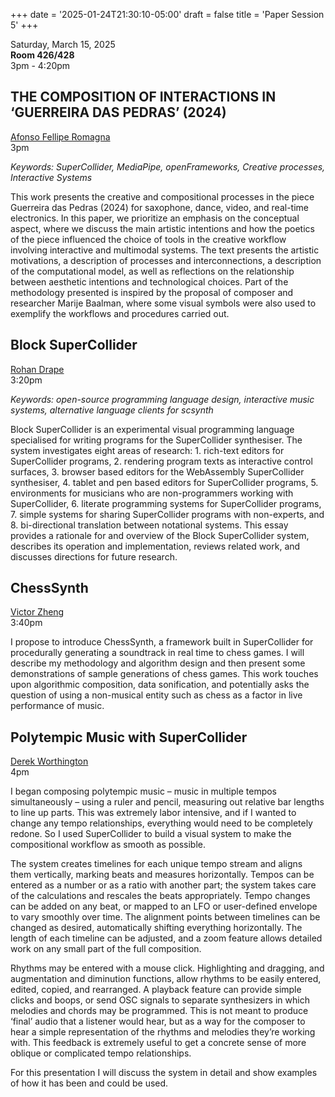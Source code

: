 
+++
date = '2025-01-24T21:30:10-05:00'
draft = false
title = 'Paper Session 5'
+++

Saturday, March 15, 2025  
**Room 426/428**  
3pm - 4:20pm  

## THE COMPOSITION OF INTERACTIONS IN ‘GUERREIRA DAS PEDRAS’ (2024)

[Afonso Fellipe Romagna](/bios/#afonso-fellipe-romagna)  
3pm

*Keywords: SuperCollider, MediaPipe, openFrameworks, Creative processes, Interactive Systems*

This work presents the creative and compositional processes in the piece Guerreira das Pedras (2024) for saxophone, dance, video, and real-time electronics. In this paper, we prioritize an emphasis on the conceptual aspect, where we discuss the main artistic intentions and how the poetics of the piece influenced the choice of tools in the creative workflow involving interactive and multimodal systems. The text presents the artistic motivations, a description of processes and interconnections, a description of the computational model, as well as reflections on the relationship between aesthetic intentions and technological choices. Part of the methodology presented is inspired by the proposal of composer and researcher Marije Baalman, where some visual symbols were also used to exemplify the workflows and procedures carried out.

## Block SuperCollider

[Rohan Drape](/bios/#rohan-drape)  
3:20pm

*Keywords: open-source programming language design, interactive music systems, alternative language clients for scsynth*

Block SuperCollider is an experimental visual programming language specialised for writing programs for the SuperCollider synthesiser. The system investigates eight areas of research: 1. rich-text editors for SuperCollider programs, 2. rendering program texts as interactive control surfaces, 3. browser based editors for the WebAssembly SuperCollider synthesiser, 4. tablet and pen based editors for SuperCollider programs, 5. environments for musicians who are non-programmers working with SuperCollider, 6. literate programming systems for SuperCollider programs, 7. simple systems for sharing SuperCollider programs with non-experts, and 8. bi-directional translation between notational systems. This essay provides a rationale for and overview of the Block SuperCollider system, describes its operation and implementation, reviews related work, and discusses directions for future research.

## ChessSynth

[Victor Zheng](/bios/#victor-zheng)  
3:40pm

I propose to introduce ChessSynth, a framework built in SuperCollider for procedurally generating a soundtrack in real time to chess games. I will describe my methodology and algorithm design and then present some demonstrations of sample generations of chess games. This work touches upon algorithmic composition, data sonification, and potentially asks the question of using a non-musical entity such as chess as a factor in live performance of music.

## Polytempic Music with SuperCollider

[Derek Worthington](/bios/#derek-worthington)  
4pm

I began composing polytempic music – music in multiple tempos simultaneously – using a ruler and pencil, measuring out relative bar lengths to line up parts. This was extremely labor intensive, and if I wanted to change any tempo relationships, everything would need to be completely redone. So I used SuperCollider to build a visual system to make the compositional workflow as smooth as possible.

The system creates timelines for each unique tempo stream and aligns them vertically, marking beats and measures horizontally. Tempos can be entered as a number or as a ratio with another part; the system takes care of the calculations and rescales the beats appropriately. Tempo changes can be added on any beat, or mapped to an LFO or user-defined envelope to vary smoothly over time. The alignment points between timelines can be changed as desired, automatically shifting everything horizontally. The length of each timeline can be adjusted, and a zoom feature allows detailed work on any small part of the full composition.

Rhythms may be entered with a mouse click. Highlighting and dragging, and augmentation and diminution functions, allow rhythms to be easily entered, edited, copied, and rearranged. A playback feature can provide simple clicks and boops, or send OSC signals to separate synthesizers in which melodies and chords may be programmed. This is not meant to produce ‘final’ audio that a listener would hear, but as a way for the composer to hear a simple representation of the rhythms and melodies they’re working with. This feedback is extremely useful to get a concrete sense of more oblique or complicated tempo relationships.

For this presentation I will discuss the system in detail and show examples of how it has been and could be used.

